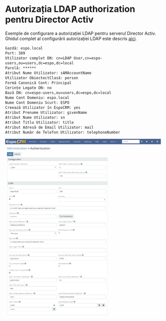 # Autorizația LDAP authorization pentru Director Activ

Exemple de configurare a autorizației LDAP pentru serverul Director Activ. Ghidul complet al configurării autorizației LDAP este descris [aici](ldap-authorization.md).

```
Gazdă: espo.local
Port: 389
Utilizator complet DN: cn=LDAP User,cn=espo-users,ou=users,dc=espo,dc=local
Parolă: ******
Atribut Nume Utilizator: sAMAccountName
Utilizator ObiectectClasă: person
Formă Canonică Cont: Principal
Cerințe Legate DN: no
Bază DN: cn=espo-users,ou=users,dc=espo,dc=local
Nume Cont Domeniu: espo.local
Nume Cont Domeniu Scurt: ESPO
Creează Utilizator în EspoCRM: yes
Atribut Prenume Utilizator: givenName
Atribut Nume Utilizator: sn
Atribut Titlu Utilizator: title
Atribut Adresă de Email Utilizator: mail
Atribut Număr de Telefon Utilizator: telephoneNumber
```

![1](https://raw.githubusercontent.com/espocrm/documentation/master/docs/_static/images/administration/ldap-authorization/ldap-configuration-for-ad.png)
